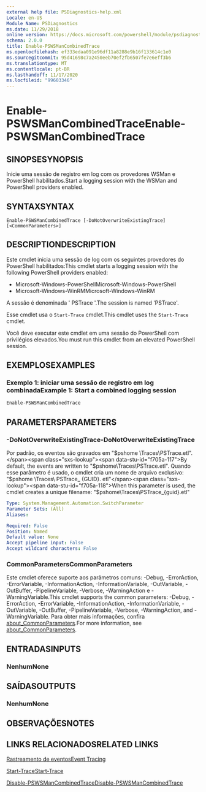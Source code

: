```yaml
---
external help file: PSDiagnostics-help.xml
Locale: en-US
Module Name: PSDiagnostics
ms.date: 11/29/2018
online version: https://docs.microsoft.com/powershell/module/psdiagnostics/enable-pswsmancombinedtrace?view=powershell-7.2&WT.mc_id=ps-gethelp
schema: 2.0.0
title: Enable-PSWSManCombinedTrace
ms.openlocfilehash: ef333edaa091e96df11a8288e9b16f133614c1e0
ms.sourcegitcommit: 95d41698c7a2450eeb70ef2fb6507fe7e6eff3b6
ms.translationtype: MT
ms.contentlocale: pt-BR
ms.lasthandoff: 11/17/2020
ms.locfileid: "99603346"
---
```

# <span data-ttu-id="f705a-102">Enable-PSWSManCombinedTrace</span><span class="sxs-lookup"><span data-stu-id="f705a-102">Enable-PSWSManCombinedTrace</span></span>

## <span data-ttu-id="f705a-103">SINOPSE</span><span class="sxs-lookup"><span data-stu-id="f705a-103">SYNOPSIS</span></span>
<span data-ttu-id="f705a-104">Inicie uma sessão de registro em log com os provedores WSMan e PowerShell habilitados.</span><span class="sxs-lookup"><span data-stu-id="f705a-104">Start a logging session with the WSMan and PowerShell providers enabled.</span></span>

## <span data-ttu-id="f705a-105">SYNTAX</span><span class="sxs-lookup"><span data-stu-id="f705a-105">SYNTAX</span></span>

```
Enable-PSWSManCombinedTrace [-DoNotOverwriteExistingTrace] [<CommonParameters>]
```

## <span data-ttu-id="f705a-106">DESCRIPTION</span><span class="sxs-lookup"><span data-stu-id="f705a-106">DESCRIPTION</span></span>

<span data-ttu-id="f705a-107">Este cmdlet inicia uma sessão de log com os seguintes provedores do PowerShell habilitados:</span><span class="sxs-lookup"><span data-stu-id="f705a-107">This cmdlet starts a logging session with the following PowerShell providers enabled:</span></span>

- <span data-ttu-id="f705a-108">Microsoft-Windows-PowerShell</span><span class="sxs-lookup"><span data-stu-id="f705a-108">Microsoft-Windows-PowerShell</span></span>
- <span data-ttu-id="f705a-109">Microsoft-Windows-WinRM</span><span class="sxs-lookup"><span data-stu-id="f705a-109">Microsoft-Windows-WinRM</span></span>

<span data-ttu-id="f705a-110">A sessão é denominada ' PSTrace '.</span><span class="sxs-lookup"><span data-stu-id="f705a-110">The session is named 'PSTrace'.</span></span>

<span data-ttu-id="f705a-111">Esse cmdlet usa o `Start-Trace` cmdlet.</span><span class="sxs-lookup"><span data-stu-id="f705a-111">This cmdlet uses the `Start-Trace` cmdlet.</span></span>

<span data-ttu-id="f705a-112">Você deve executar este cmdlet em uma sessão do PowerShell com privilégios elevados.</span><span class="sxs-lookup"><span data-stu-id="f705a-112">You must run this cmdlet from an elevated PowerShell session.</span></span>

## <span data-ttu-id="f705a-113">EXEMPLOS</span><span class="sxs-lookup"><span data-stu-id="f705a-113">EXAMPLES</span></span>

### <span data-ttu-id="f705a-114">Exemplo 1: iniciar uma sessão de registro em log combinada</span><span class="sxs-lookup"><span data-stu-id="f705a-114">Example 1: Start a combined logging session</span></span>

```powershell
Enable-PSWSManCombinedTrace
```

## <span data-ttu-id="f705a-115">PARAMETERS</span><span class="sxs-lookup"><span data-stu-id="f705a-115">PARAMETERS</span></span>

### <span data-ttu-id="f705a-116">-DoNotOverwriteExistingTrace</span><span class="sxs-lookup"><span data-stu-id="f705a-116">-DoNotOverwriteExistingTrace</span></span>

<span data-ttu-id="f705a-117">Por padrão, os eventos são gravados em "$pshome \Traces\PSTrace.etl".</span><span class="sxs-lookup"><span data-stu-id="f705a-117">By default, the events are written to "$pshome\Traces\PSTrace.etl".</span></span> <span data-ttu-id="f705a-118">Quando esse parâmetro é usado, o cmdlet cria um nome de arquivo exclusivo: "$pshome \Traces\ PSTrace_ {GUID}. etl"</span><span class="sxs-lookup"><span data-stu-id="f705a-118">When this parameter is used, the cmdlet creates a unique filename: "$pshome\Traces\PSTrace_{guid}.etl"</span></span>

```yaml
Type: System.Management.Automation.SwitchParameter
Parameter Sets: (All)
Aliases:

Required: False
Position: Named
Default value: None
Accept pipeline input: False
Accept wildcard characters: False
```

### <span data-ttu-id="f705a-119">CommonParameters</span><span class="sxs-lookup"><span data-stu-id="f705a-119">CommonParameters</span></span>

<span data-ttu-id="f705a-120">Este cmdlet oferece suporte aos parâmetros comuns: -Debug, -ErrorAction, -ErrorVariable, -InformationAction, -InformationVariable, -OutVariable, -OutBuffer, -PipelineVariable, -Verbose, -WarningAction e -WarningVariable.</span><span class="sxs-lookup"><span data-stu-id="f705a-120">This cmdlet supports the common parameters: -Debug, -ErrorAction, -ErrorVariable, -InformationAction, -InformationVariable, -OutVariable, -OutBuffer, -PipelineVariable, -Verbose, -WarningAction, and -WarningVariable.</span></span> <span data-ttu-id="f705a-121">Para obter mais informações, confira [about_CommonParameters](https://go.microsoft.com/fwlink/?LinkID=113216).</span><span class="sxs-lookup"><span data-stu-id="f705a-121">For more information, see [about_CommonParameters](https://go.microsoft.com/fwlink/?LinkID=113216).</span></span>

## <span data-ttu-id="f705a-122">ENTRADAS</span><span class="sxs-lookup"><span data-stu-id="f705a-122">INPUTS</span></span>

### <span data-ttu-id="f705a-123">Nenhum</span><span class="sxs-lookup"><span data-stu-id="f705a-123">None</span></span>

## <span data-ttu-id="f705a-124">SAÍDAS</span><span class="sxs-lookup"><span data-stu-id="f705a-124">OUTPUTS</span></span>

### <span data-ttu-id="f705a-125">Nenhum</span><span class="sxs-lookup"><span data-stu-id="f705a-125">None</span></span>

## <span data-ttu-id="f705a-126">OBSERVAÇÕES</span><span class="sxs-lookup"><span data-stu-id="f705a-126">NOTES</span></span>

## <span data-ttu-id="f705a-127">LINKS RELACIONADOS</span><span class="sxs-lookup"><span data-stu-id="f705a-127">RELATED LINKS</span></span>

[<span data-ttu-id="f705a-128">Rastreamento de eventos</span><span class="sxs-lookup"><span data-stu-id="f705a-128">Event Tracing</span></span>](/windows/desktop/ETW/event-tracing-portal)

[<span data-ttu-id="f705a-129">Start-Trace</span><span class="sxs-lookup"><span data-stu-id="f705a-129">Start-Trace</span></span>](start-trace.md)

[<span data-ttu-id="f705a-130">Disable-PSWSManCombinedTrace</span><span class="sxs-lookup"><span data-stu-id="f705a-130">Disable-PSWSManCombinedTrace</span></span>](Disable-PSWSManCombinedTrace.md)

